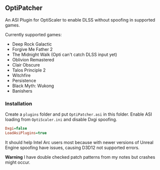 ## OptiPatcher
An ASI Plugin for OptiScaler to enable DLSS without spoofing in supported games. 

Currently supported games:
* Deep Rock Galactic
* Forgive Me Father 2
* The Midnight Walk (Opti can't catch DLSS input yet)
* Oblivion Remastered
* Clair Obscure
* Talos Principle 2
* Witchfire
* Persistence
* Black Myth: Wukong
* Banishers

### Installation
Create a `plugins` folder and put `OptiPatcher.asi` in this folder. 
Enable ASI loading from `OptiScaler.ini` and disable Dxgi spoofing.
```ini
Dxgi=false
LoadAsiPlugins=true
```

It should help Intel Arc users most because with newer versions of Unreal Engine spoofing have issues, causing D3D12 not supported errors.

**Warning** I have double checked patch patterns from my notes but crashes might occur.
